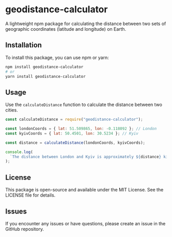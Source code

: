 # geodistance-calculator

A lightweight npm package for calculating the distance between two sets of geographic coordinates (latitude and longitude) on Earth.

## Installation

To install this package, you can use npm or yarn:

```sh
npm install geodistance-calculator
# or
yarn install geodistance-calculator
```

## Usage

Use the `calculateDistance` function to calculate the distance between two cities.

```javascript
const calculateDistance = require("geodistance-calculator");

const londonCoords = { lat: 51.509865, lon: -0.118092 }; // London
const kyivCoords = { lat: 50.4501, lon: 30.5234 }; // Kyiv

const distance = calculateDistance(londonCoords, kyivCoords);

console.log(
  `The distance between London and Kyiv is approximately ${distance} kilometers.`
);
```

## License

This package is open-source and available under the MIT License. See the LICENSE file for details.

## Issues

If you encounter any issues or have questions, please create an issue in the GitHub repository.
